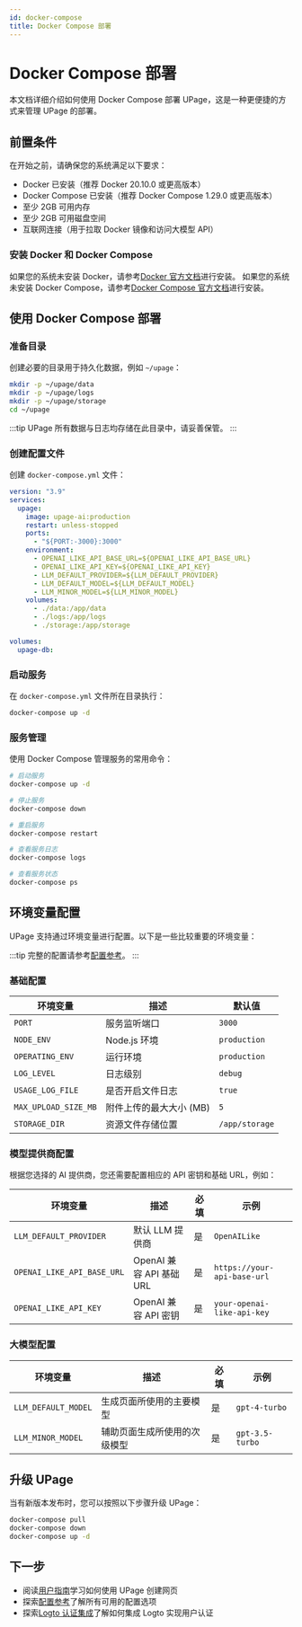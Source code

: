 ```yaml
---
id: docker-compose
title: Docker Compose 部署
---
```


# Docker Compose 部署

本文档详细介绍如何使用 Docker Compose 部署 UPage，这是一种更便捷的方式来管理 UPage 的部署。

## 前置条件
在开始之前，请确保您的系统满足以下要求：
- Docker 已安装（推荐 Docker 20.10.0 或更高版本）
- Docker Compose 已安装（推荐 Docker Compose 1.29.0 或更高版本）
- 至少 2GB 可用内存
- 至少 2GB 可用磁盘空间
- 互联网连接（用于拉取 Docker 镜像和访问大模型 API）

### 安装 Docker 和 Docker Compose

如果您的系统未安装 Docker，请参考[Docker 官方文档](https://docs.docker.com/engine/install/)进行安装。
如果您的系统未安装 Docker Compose，请参考[Docker Compose 官方文档](https://docs.docker.com/compose/install/)进行安装。

## 使用 Docker Compose 部署

### 准备目录

创建必要的目录用于持久化数据，例如 `~/upage`：

```bash
mkdir -p ~/upage/data
mkdir -p ~/upage/logs
mkdir -p ~/upage/storage
cd ~/upage
```
:::tip
UPage 所有数据与日志均存储在此目录中，请妥善保管。
:::

### 创建配置文件
创建 `docker-compose.yml` 文件：

```yaml
version: "3.9"
services:
  upage:
    image: upage-ai:production
    restart: unless-stopped
    ports:
      - "${PORT:-3000}:3000"
    environment:
      - OPENAI_LIKE_API_BASE_URL=${OPENAI_LIKE_API_BASE_URL}
      - OPENAI_LIKE_API_KEY=${OPENAI_LIKE_API_KEY}
      - LLM_DEFAULT_PROVIDER=${LLM_DEFAULT_PROVIDER}
      - LLM_DEFAULT_MODEL=${LLM_DEFAULT_MODEL}
      - LLM_MINOR_MODEL=${LLM_MINOR_MODEL}
    volumes:
      - ./data:/app/data
      - ./logs:/app/logs
      - ./storage:/app/storage

volumes:
  upage-db:
```

### 启动服务

在 `docker-compose.yml` 文件所在目录执行：

```bash
docker-compose up -d
```

### 服务管理

使用 Docker Compose 管理服务的常用命令：

```bash
# 启动服务
docker-compose up -d

# 停止服务
docker-compose down

# 重启服务
docker-compose restart

# 查看服务日志
docker-compose logs

# 查看服务状态
docker-compose ps
```

## 环境变量配置

UPage 支持通过环境变量进行配置。以下是一些比较重要的环境变量：

:::tip
完整的配置请参考[配置参考](../configuration)。
:::

### 基础配置

| 环境变量 | 描述 | 默认值 |
| --- | --- | --- |
| `PORT` | 服务监听端口 | `3000` |
| `NODE_ENV` | Node.js 环境 | `production` |
| `OPERATING_ENV` | 运行环境 | `production` |
| `LOG_LEVEL` | 日志级别 | `debug` |
| `USAGE_LOG_FILE` | 是否开启文件日志 | `true` |
| `MAX_UPLOAD_SIZE_MB` | 附件上传的最大大小 (MB) | `5` |
| `STORAGE_DIR` | 资源文件存储位置 | `/app/storage` |

### 模型提供商配置
根据您选择的 AI 提供商，您还需要配置相应的 API 密钥和基础 URL，例如：

| 环境变量 | 描述 | 必填 | 示例 |
| --- | --- | --- | --- |
| `LLM_DEFAULT_PROVIDER` | 默认 LLM 提供商 | 是 | `OpenAILike` |
| `OPENAI_LIKE_API_BASE_URL` | OpenAI 兼容 API 基础 URL | 是 | `https://your-api-base-url` |
| `OPENAI_LIKE_API_KEY` | OpenAI 兼容 API 密钥 | 是 | `your-openai-like-api-key` |

### 大模型配置

| 环境变量 | 描述 | 必填 | 示例 |
| --- | --- | --- | --- |
| `LLM_DEFAULT_MODEL` | 生成页面所使用的主要模型 | 是 | `gpt-4-turbo` |
| `LLM_MINOR_MODEL` | 辅助页面生成所使用的次级模型 | 是 | `gpt-3.5-turbo` |

## 升级 UPage

当有新版本发布时，您可以按照以下步骤升级 UPage：

```bash
docker-compose pull
docker-compose down
docker-compose up -d
```

## 下一步

- 阅读[用户指南](user-guide/basics)学习如何使用 UPage 创建网页
- 探索[配置参考](configuration)了解所有可用的配置选项
- 探索[Logto 认证集成](logto)了解如何集成 Logto 实现用户认证
